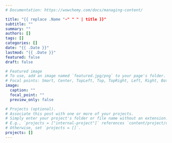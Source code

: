 ```yaml
---
# Documentation: https://wowchemy.com/docs/managing-content/

title: "{{ replace .Name "-" " " | title }}"
subtitle: ""
summary: ""
authors: []
tags: []
categories: []
date: "{{ .Date }}"
lastmod: "{{ .Date }}"
featured: false
draft: false

# Featured image
# To use, add an image named `featured.jpg/png` to your page's folder.
# Focal points: Smart, Center, TopLeft, Top, TopRight, Left, Right, BottomLeft, Bottom, BottomRight.
image:
  caption: ""
  focal_point: ""
  preview_only: false

# Projects (optional).
# Associate this post with one or more of your projects.
# Simply enter your project's folder or file name without an extension.
# E.g., `projects = ["internal-project"]` references `content/project/deep-learning/index.md`.
# Otherwise, set `projects = []`.
projects: []
---
```


